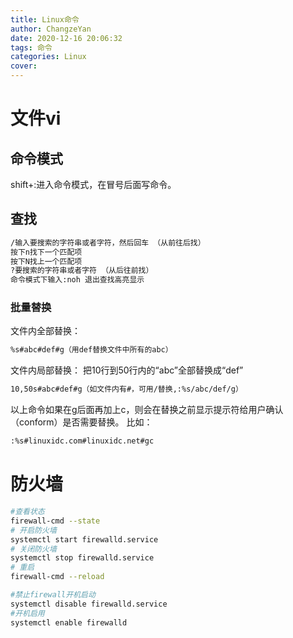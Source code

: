 ```yaml
---
title: Linux命令
author: ChangzeYan
date: 2020-12-16 20:06:32
tags: 命令
categories: Linux
cover:
---
```


# 文件vi

## 命令模式
shift+:进入命令模式，在冒号后面写命令。
## 查找
```bash
/输入要搜索的字符串或者字符，然后回车 （从前往后找） 
按下n找下一个匹配项
按下N找上一个匹配项
?要搜索的字符串或者字符 （从后往前找）
命令模式下输入:noh 退出查找高亮显示
```

### 批量替换
文件内全部替换：
```bash
%s#abc#def#g（用def替换文件中所有的abc）
```

文件内局部替换：
把10行到50行内的“abc”全部替换成“def”
```bash
10,50s#abc#def#g（如文件内有#，可用/替换,:%s/abc/def/g）
```
以上命令如果在g后面再加上c，则会在替换之前显示提示符给用户确认（conform）是否需要替换。 比如：
```bash
:%s#linuxidc.com#linuxidc.net#gc
```
 

# 防火墙
```bash
#查看状态
firewall-cmd --state 
# 开启防火墙
systemctl start firewalld.service 
# 关闭防火墙
systemctl stop firewalld.service  
# 重启
firewall-cmd --reload  

#禁止firewall开机启动
systemctl disable firewalld.service
#开机启用 
systemctl enable firewalld  
```